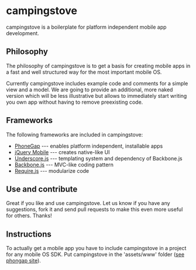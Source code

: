 campingstove
=============
campingstove is a boilerplate for platform independent mobile app development.

Philosophy
----------
The philosophy of campingstove is to get a basis for creating mobile apps in a fast and well structured way
for the most important mobile OS.

Currently campingstove includes example code and comments for a simple view and
a model. We are going to provide an additional, more naked version which will be less illustrative but allows to immediately start
writing you own app without having to remove preexisting code.

Frameworks
----------
The following frameworks are included in campingstove:

* [PhoneGap](http://phonegap.com/) --- enables platform independent, installable apps
* [jQuery Mobile](http://jquerymobile.com/) --- creates native-like UI
* [Underscore.js](http://documentcloud.github.com/underscore/) --- templating system and dependency of Backbone.js
* [Backbone.js](http://documentcloud.github.com/backbone/) --- MVC-like coding pattern
* [Require.js](http://requirejs.org/) --- modularize code

Use and contribute
------------------
Great if you like and use campingstove. Let us know if you have any suggestions, fork it and send pull requests to make
this even more useful for others. Thanks!

Instructions
------------
To actually get a mobile app you have to include campingstove in a project for any mobile OS SDK. Put campingstove in
the 'assets/www' folder ([see phongap site](http://phonegap.com/start)).